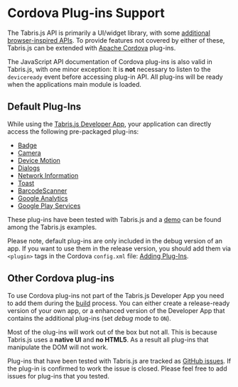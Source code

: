 # Cordova Plug-ins Support
The Tabris.js API is primarily a UI/widget library, with some [additional browser-inspired APIs](w3c-api.md). To provide features not covered by either of these, Tabris.js can be extended with [Apache Cordova](http://cordova.apache.org/) plug-ins.

The JavaScript API documentation of Cordova plug-ins is also valid in Tabris.js, with one minor exception: It is **not** necessary to listen to the `deviceready` event before accessing plug-in API. All plug-ins will be ready when the applications main module is loaded.

## Default Plug-Ins
While using the [Tabris.js Developer App](getting-started.md), your application can directly access the following pre-packaged plug-ins:

* [Badge](https://www.npmjs.com/package/de.appplant.cordova.plugin.badge)
* [Camera](https://www.npmjs.com/package/cordova-plugin-camera)
* [Device Motion](https://www.npmjs.com/package/cordova-plugin-device-motion)
* [Dialogs](https://www.npmjs.com/package/cordova-plugin-dialogs)
* [Network Information](https://www.npmjs.com/package/cordova-plugin-network-information)
* [Toast](https://www.npmjs.com/package/cordova-plugin-x-toast)
* [BarcodeScanner](https://www.npmjs.com/package/phonegap-plugin-barcodescanner)
* [Google Analytics](https://www.npmjs.com/package/com.cmackay.plugins.googleanalytics)
* [Google Play Services](https://www.npmjs.com/package/cordova-plugin-googleplayservices)

These plug-ins have been tested with Tabris.js and a [demo](https://github.com/eclipsesource/tabris-js/tree/master/examples/cordova) can be found among the Tabris.js examples.

Please note, default plug-ins are only included in the debug version of an app. If you want to use them in the release version, you should add them via `<plugin>` tags in the Cordova `config.xml` file: [Adding Plug-Ins](build.md#adding-plugins).

## Other Cordova plug-ins
To use Cordova plug-ins not part of the Tabris.js Developer App you need to add them during the [build](build.md) process. You can either create a release-ready version of your own app, or a enhanced version of the Developer App that contains the additional plug-ins (set *debug* mode to `ON`).

Most of the olug-ins will work out of the box but not all. This is because Tabris.js uses a **native UI** and **no HTML5**. As a result all plug-ins that manipulate the DOM will not work.

Plug-ins that have been tested with Tabris.js are tracked as [GitHub issues](https://github.com/eclipsesource/tabris-js/issues?utf8=%E2%9C%93&q=label%3A%22compatibility+cordova%22). If the plug-in is confirmed to work the issue is closed. Please feel free to add issues for plug-ins that you tested.
